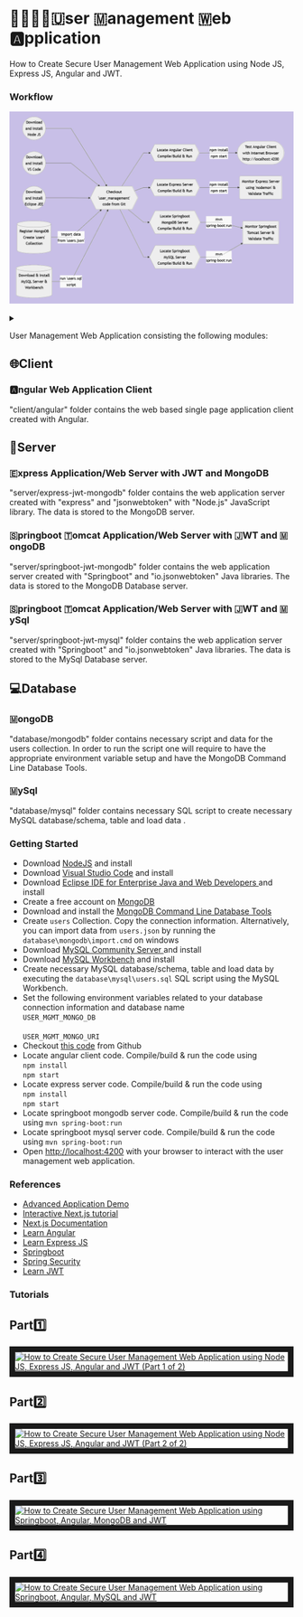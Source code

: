# 👨‍👩‍👧‍👦🇺ser 🇲anagement 🇼eb 🅰️pplication
How to Create Secure User Management Web Application using Node JS, Express JS, Angular and JWT.

### Workflow
![Alt text](wf.png)
<details>
<summary></summary>

```mermaid
graph LR
A((Download<br/>and Install<br/>Node JS)) --> D
C((Download<br/>and Install<br/>VS Code)) --> D
I((Download<br/>and Install<br/>Eclipse JEE )) --> D
B[(Register MongoDB<br/>Create 'users'<br/>Collection)] -- import data<br/>from 'users.json' --> D
M[(Download & Install<br/>MySQL Server &<br/>Workbench)] -- run 'users.sql'<br/>script-->  
D{{Checkout<br/>'user_management'<br/>code from Git}} -->
E{{Locate Angular Client<br/>Compile/Build & Run}} -- npm install<br/>npm start --> F([Test Angular Client<br/>with Internet Browser<br/>http://localhost:4200])
D --> G{{Locate Express Server<br/>Compile/Build & Run}} -- npm install<br/>npm start --> H(Monitor Express Server<br/>using 'nodemon' &<br/>Validate Traffic)
D --> J{{Locate Springboot<br/>MongoDB Server<br/>Compile/Build & Run}} -- mvn <br/>spring-boot:run --> K(Monitor Springboot<br/>Tomcat Server &<br/>Validate Traffic)
D --> L{{Locate Springboot<br/>MySQL Server<br/>Compile/Build & Run}} -- mvn <br/>spring-boot:run --> K
```
</details>

User Management Web Application consisting the following modules:


## 🌐Client
### 🅰️ngular Web Application Client
"client/angular" folder contains the web based single page application client created with Angular.

## 📡Server
### 🇪xpress Application/Web Server with JWT and MongoDB
"server/express-jwt-mongodb" folder contains the web application server created with "express" and "jsonwebtoken" with "Node.js" JavaScript library. The data is stored to the MongoDB server.

### 🇸pringboot 🇹omcat Application/Web Server with 🇯WT and 🇲ongoDB
"server/springboot-jwt-mongodb" folder contains the web application server created with "Springboot" and "io.jsonwebtoken" Java libraries. The data is stored to the MongoDB Database server.

### 🇸pringboot 🇹omcat Application/Web Server with 🇯WT and 🇲ySql
"server/springboot-jwt-mysql" folder contains the web application server created with "Springboot" and "io.jsonwebtoken" Java libraries. The data is stored to the MySql Database server.

## 💻Database
### 🇲ongoDB
"database/mongodb" folder contains necessary script and data for the users collection.  In order to run the script one will require to have the appropriate environment variable setup and have the MongoDB Command Line Database Tools.

### 🇲ySql
"database/mysql" folder contains necessary SQL script to create necessary MySQL database/schema, table and load data .


### Getting Started
<ul>
<li>Download <a  href="https://nodejs.org/en/download">NodeJS</a> and install</li>
<li>Download <a  href="https://code.visualstudio.com/download">Visual Studio Code</a> and install</li>
<li>Download <a  href="https://www.eclipse.org/downloads/packages/">Eclipse IDE for Enterprise Java and Web Developers </a> and install</li>
<li>Create a free account on <a  href="https://account.mongodb.com" target="_new">MongoDB</a></li>
<li>Download and install the <a  href="https://www.mongodb.com/try/download/database-tools" target="_new">MongoDB Command Line Database Tools</a></li>
<li>Create <code>users</code> Collection.  Copy the connection information.  Alternatively, you can import data from <code>users.json</code> by running the <code>database\mongodb\import.cmd</code> on windows</li>
<li>Download <a  href="https://dev.mysql.com/downloads/mysql/">MySQL Community Server </a> and install</li>
<li>Download <a  href="https://www.mysql.com/products/workbench/">MySQL Workbench</a> and install</li>
<li>Create necessary MySQL database/schema, table and load data by executing the <code>database\mysql\users.sql</code> SQL script using the MySQL Workbench.</li>
<li>Set the following environment variables related to your database connection information and database name<br/><code>USER_MGMT_MONGO_DB<br/>
USER_MGMT_MONGO_URI</code></li>
<li>Checkout <a  href="https://github.com/lalumastan/user_management.git">this code</a> from Github</li>
<li>Locate angular client code. Compile/build & run the code using<br/><code>npm install<br/>npm start</code></li>
<li>Locate express server code. Compile/build & run the code using<br/><code>npm install<br/>npm start</code></li>
<li>Locate springboot mongodb server code. Compile/build & run the code using <code>mvn spring-boot:run</code></li>
<li>Locate springboot mysql server code. Compile/build & run the code using <code>mvn spring-boot:run</code></li>
<li>Open <a  href="http://localhost:4200"  target="_new">http://localhost:4200</a> with your browser to interact with the user management web application.</li>
</ul>


### References
<ul>
<li><a  href="https://icsdiscover.great-site.net/?site=aw"  target="_new">Advanced Application Demo</a></li>
<li><a  href="https://nextjs.org/learn"  target="_new">Interactive Next.js tutorial</a></li>
<li><a  href="https://nextjs.org/docs"  target="_new">Next.js Documentation</a></li>
<li><a  href="https://www.w3schools.com/angular/"  target="_new">Learn Angular</a></li>
<li><a  href="https://www.geeksforgeeks.org/express-js/"  target="_new">Learn Express JS</a></li>
<li><a  href="https://spring.io/projects/spring-boot"  target="_new">Springboot</a></li>
<li><a  href="https://spring.io/projects/spring-security"  target="_new">Spring Security</a></li>
<li><a  href="https://www.geeksforgeeks.org/jwt-authentication-with-node-js/"  target="_new">Learn JWT</a></li>
</ul>


### Tutorials
## Part1️⃣
<a  href="http://www.youtube.com/watch?feature=player_embedded&v=otwKiGrtgg4"  target="_blank"><img  src="http://img.youtube.com/vi/otwKiGrtgg4/0.jpg"  alt="How to Create Secure User Management Web Application using Node JS, Express JS, Angular and JWT (Part 1 of 2)"  width="240"  height="180"  border="10"  /></a>

## Part2️⃣
<a  href="http://www.youtube.com/watch?feature=player_embedded&v=ydGckmdI-p0"  target="_blank"><img  src="http://img.youtube.com/vi/ydGckmdI-p0/0.jpg"  alt="How to Create Secure User Management Web Application using Node JS, Express JS, Angular and JWT (Part 2 of 2)"  width="240"  height="180"  border="10"  /></a>

## Part3️⃣
<a  href="http://www.youtube.com/watch?feature=player_embedded&v=_YGyp7NWFSA"  target="_blank"><img  src="http://img.youtube.com/vi/_YGyp7NWFSA/0.jpg"  alt="How to Create Secure User Management Web Application using Springboot, Angular, MongoDB and JWT"  width="240"  height="180"  border="10"  /></a>

## Part4️⃣
<a  href="http://www.youtube.com/watch?feature=player_embedded&v=Ax3hXtwDPRE"  target="_blank"><img  src="http://img.youtube.com/vi/Ax3hXtwDPRE/0.jpg"  alt="How to Create Secure User Management Web Application using Springboot, Angular, MySQL and JWT"  width="240"  height="180"  border="10"  /></a>